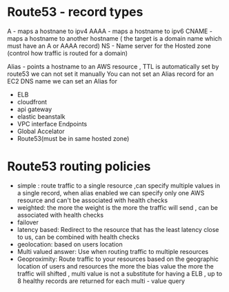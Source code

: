 #  Route53 - record types
A - maps a hostnane to ipv4
AAAA - maps a hostname to ipv6
CNAME - maps a hostname to another hostname ( the target is a domain name which must have an A or AAAA record)
NS - Name server for the Hosted zone (control how traffic is routed for a domain)

Alias - points a hostname to an AWS resource , TTL is automatically set by route53 we can not set it manually
You can not set an Alias record for an EC2 DNS name
we can set an Alias for 
- ELB
- cloudfront
- api gateway
- elastic beanstalk
- VPC interface Endpoints
- Global Accelator
- Route53(must be in same hosted zone)

# Route53 routing policies
- simple :
   route traffic to a single resource ,can specify multiple values in a single record, when alias enabled we can specify only one AWS resource and can't be associated with health checks
- weighted: 
  the more the weight is the more the traffic will send , can be associated with health checks
- failover
- latency based: 
  Redirect to the resource that has the least latency close to us, can be combined with health checks
- geolocation:
  based on users location
- Multi valued answer:
  Use when routing traffic to multiple resources
- Geoproximity:
  Route traffic to your resources based on the geographic location of users and resources
  the more the bias value the more the traffic will shifted , multi value is not a substitute for having a ELB , up to 8 healthy records are returned for each multi - value query

